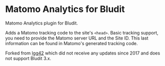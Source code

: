# Matomo Analytics for Bludit


Matomo Analytics plugin for Bludit.

Adds a Matomo tracking code to the site's `<head>`. Basic tracking support, you need to provide the Matomo server URL and the Site ID. This last information can be found in Matomo's generated tracking code.

Forked from [lgg42](https://github.com/lgg42/piwikanalytics) which did not receive any updates since 2017 and does not support Bludit 3.x.
